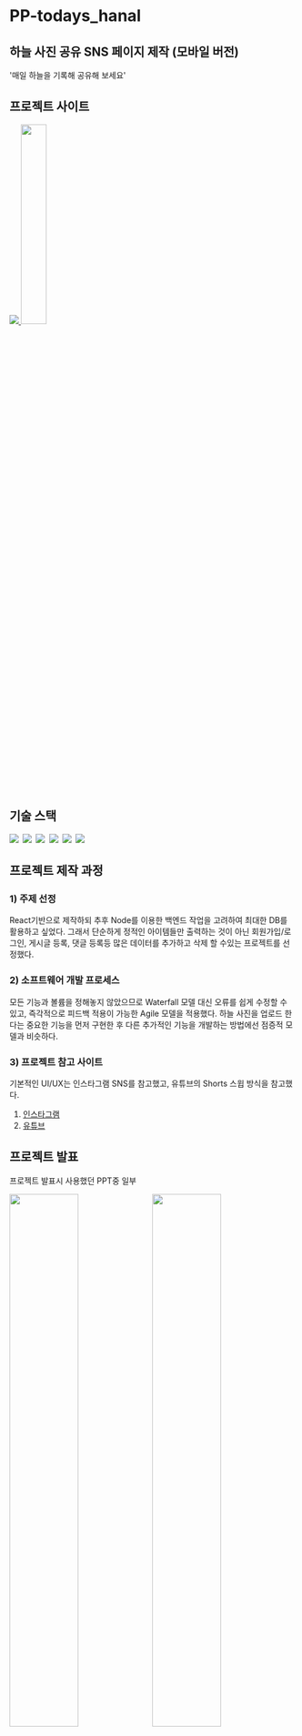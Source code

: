 # PP-todays_hanal

## 하늘 사진 공유 SNS 페이지 제작 (모바일 버전)

'매일 하늘을 기록해 공유해 보세요'

## 프로젝트 사이트

<a href="https://yeonhub.github.io/todays-hanal-test/" target="_blank"> <img src='./mdimg/hanal_logo_w.png'> </a>
<a href="https://yeonhub.github.io/todays-hanal-test/" target="_blank"> <img src='./mdimg/icon.png' width="30%"></a>

## 기술 스택

<img src="https://img.shields.io/badge/html5-E34F26?style=for-the-badge&logo=html5&logoColor=white">` `<img src="https://img.shields.io/badge/react-61DAFB?style=for-the-badge&logo=react&logoColor=black">` `<img src="https://img.shields.io/badge/Styled Components-DB7093.svg?&style=for-the-badge&logo=styled-components&logoColor=white"/>` `<img src = "https://img.shields.io/badge/Axios-5A29E4?style=for-the-badge&logo=axios&logoColor=white">` `<img src = "https://img.shields.io/badge/react_router-CA4245?style=for-the-badge&logo=reactrouter&logoColor=white">` `<img src = "https://img.shields.io/badge/redux-764ABC?style=for-the-badge&logo=redux&logoColor=white">

## 프로젝트 제작 과정

### 1) 주제 선정

React기반으로 제작하되 추후 Node를 이용한 백엔드 작업을 고려하여 최대한 DB를 활용하고 싶었다.
그래서 단순하게 정적인 아이템들만 출력하는 것이 아닌 회원가입/로그인, 게시글 등록, 댓글 등록등 많은 데이터를 추가하고 삭제 할 수있는 프로젝트를 선정했다.

### 2) 소프트웨어 개발 프로세스

모든 기능과 볼륨을 정해놓지 않았으므로 Waterfall 모델 대신 오류를 쉽게 수정할 수 있고, 즉각적으로 피드백 적용이 가능한 Agile 모델을 적용했다.
하늘 사진을 업로드 한다는 중요한 기능을 먼저 구현한 후 다른 추가적인 기능을 개발하는 방법에선 점증적 모델과 비슷하다.

### 3) 프로젝트 참고 사이트

기본적인 UI/UX는 인스타그램 SNS를 참고했고, 유튜브의 Shorts 스윕 방식을 참고했다.

1) <a href="https://www.instagram.com/"  target="_blank"> 인스타그램</a>
2) <a href="https://www.youtube.com/"  target="_blank"> 유튜브</a>

## 프로젝트 발표

프로젝트 발표시 사용했던 PPT중 일부

<img src='./mdimg/todayshanal1.PNG' width="49%"> <img src='./mdimg/todayshanal2.PNG' width="49%">
<img src='./mdimg/todayshanal3.PNG' width="49%"> <img src='./mdimg/todayshanal4.PNG' width="49%">

## 프로젝트 기능 구현

1) 로그인 / 회원가입
2) 오늘 날짜 게시글 출력 / 좋아요 많은 게시글 출력
3) 하늘 사진 업로드 (현재 위치 기반 주소, 날씨 API)
4) 게시글 좋아요 / 댓글
5) 현재 위치 근처 게시글 보기 / 원하는 지역 게시글 보기
6) 하늘이 궁금한 지역 요청 / 답변하기

### 1) 로그인 / 회원가입

기존에 회원가입 한 회원은 아이디와 비밀번호를 입력하여 로그인 할 수 있고,
회원가입시 아이디/닉네임 중복검사, 비밀번호 확인 일치를 체크하여 가입할 수 있다.
회원가입 완료시 메인 페이지로 이동하게 되며 간단한 사용법이 팝업형식으로 소개된다.

<img src='./mdimg/login.gif' width="40%">

```javascript
join(state, action) {
            const { loginId, loginPw, nickname } = action.payload;

    // 조건에 일치하면 true 불일치하면 false를 반환하는 some을 사용하여 중복검사를 했다.

            const isExistingId = state.acount.some((item) => item.loginId === loginId);
            const isExistingNickname = state.acount.some((item) => item.nickname === nickname);
            if (isExistingId) {
                alert('이미 존재하는 아이디입니다.');
                return;
            } else if (isExistingNickname) {
                alert('이미 존재하는 닉네임입니다.');
                return;
```

### 2) 오늘하날

오늘 날짜에 해당하는 게시글이 출력되며 시간을 기준으로 내림차순하여 보여줍니다.
(테스트를 위해 게시글의 날짜는 고정되어 있습니다.)
게시글 클릭시 해당하는 게시글을 팝업으로 보여주며 시간순으로 정렬된 게시글들이 위,아래로 스윕 가능합니다.
게시글엔 업로더 기준 위치와 날씨, 기온이 표시되며 좋아요 수와 가장 마지막 댓글을 확인할 수 있습니다.

<img src='./mdimg/todays.gif' width="40%">

```javascript
// 게시글 클릭시 해당하는 게시글을 찾아 첫 팝업으로 보여준다.

const scrollToBoardId = boardId;
if (swiperRef.current && scrollToBoardId !== null) {

// 클릭한 게시글의 boardId를 찾고

    const indexToScroll = todaysSortList.findIndex(item => iteboardId===scrollToBoardId);
    if (indexToScroll !== -1) {

// swiper를 slide해준다.

        swiperRef.current.swiper.slideTo(indexToScroll, 0);
        console.log(todaysSortList);
        console.log(`index : ${indexToScroll}`);
    }
}
```

```javascript
// 오늘 날짜 기준 좋아요를 가장 많이 받은 게시글 3개 상단에 출력

const todaysTopThreeList = todaysList.sort((a, b) => b.likesAcountId.length - alikesAcountId.length).slice(0, 3)
const todaysSortList = todaysList.sort((a, b) => b.dateTime - a.dateTime);
```

### 3) 내 하날

하늘 업로드시 게시글의 신뢰성을 위해 날짜, 시간, 위치, 날씨는 geolocation, KAKAO API, 기상청 API를 통해 자동으로 업로드 되며 수정할 수 없습니다.
따라서 위치 정보 조회 허용을 하지 않으면 업로드가 불가능합니다.
업로더는 사진을 찍거나 선택해서 게시할 수 있고 어제와 비교해 더운지 추운지 선택 가능하며 현재 날씨의 좋음 정도를 선택할 수 있습니다.

<img src='./mdimg/myhanal.gif' width="40%">

위경도로 행정구역을 받는 KAKAO API, 위경도를 기상청 API에서 사용 가능한 XY좌표로 변환, XY좌표로 날씨와 기온을 받는 기상청 API 총 3가지를 UserHooks으로 구현했습니다.

```javascript
src - hooks ┌ nowLocation.jsx
            ├ nowConvert.jsx
            └ nowWeather.jsx
```

최종적으로 날씨와 기온 정보를 얻는 순서

1) geolocation -> 현재 위치의 위도와 경도를 얻음
2) KAKAO API -> 위경도를 이용해 나온 행정구역중 시와 구만 파싱
3) nowConvert -> 위경도 값을 기상청 API에서 사용 가능한 XY좌표로 변환
4) 기상청 API -> XY좌표를 이용해 필요한 날씨와 온도만 파싱

```javascript

// nowLocation.jsx

const [location, setLocation] = useState({
    latitude: 0,
    longitude: 0,
    nowLocationCity: '',
    nowLocationGu: '',
    error: null,
});
useEffect(() => {
    if (navigator.geolocation) {
        navigator.geolocation.getCurrentPosition(success, error);
    } else {
        setLocation({
            ...location,
            error: '현재위치 기능을 지원하지 않는 브라우저입니다.',
        });
    }
}, []);
const success = (position) => {
    const { latitude, longitude } = position.coords;
    getKakaoAddress(latitude, longitude);
};
const error = (err) => {
    setLocation({
        ...location,
        nowLocationCity: '현재위치',
        nowLocationGu: '조회 실패',
        error: '현재위치를 가져올 수 없습니다.',
    });
};
--------------------------------------------------------------------------------------
 try {

// KAKAO REST API 사용

        const response = await axios.get(`https://dapi.kakao.com/v2/local/geocoord2regioncode.json?x=${longitude}&y=${latitude}`, {
            headers: {
                Authorization: `KakaoAK ${kakaoApiKey}`,
            },
        });
        const data = response.data;

// 여러 데이터중 시와 구만 파싱하여 사용
  
        const nowLocationCity = data.documents.length > 0 ? data.documents[0]region_1depth_name : 'unknown';
        const nowLocationGu = data.documents.length > 0 ? data.documents[0]region_2depth_name : 'unknown';
        setLocation(
            {
                ...location,
                latitude,
                longitude,
                nowLocationCity,
                nowLocationGu,
            }
        );
    } catch (error) {
        setLocation({
            ...location,
            nowLocationCity: '현재위치',
            nowLocationGu: '조회 실패',
            error: 'kakao API 호출 실패',
        });
    }

```

```javascript
const useConvertHook = (v1, v2) => {

// nowConvert.jsx
// 기상청 API에선 위경도로 위치 정보를 받는것이 아닌 XY좌표로 받기 때문에 변환이 필요하다. 

    const dispatch = useDispatch()
    const RE = 6371.00877;
    const GRID = 5.0;
    const SLAT1 = 30.0;
    const SLAT2 = 60.0;
    const OLON = 126.0;
    const OLAT = 38.0;
    const XO = 43;
    const YO = 136;

    const [convertXY, setConvertXY] = useState({ x: 0, y: 0 })

    const toXY = (v1, v2) => {
        let DEGRAD = Math.PI / 180.0;
        let RADDEG = 180.0 / Math.PI;
        let re2 = RE / GRID;
        let slat3 = SLAT1 * DEGRAD;
        let slat4 = SLAT2 * DEGRAD;
        let olon2 = OLON * DEGRAD;
        let olat2 = OLAT * DEGRAD;
        const xy = {}
        let sn = Math.tan(Math.PI * 0.25 + slat4 * 0.5) / Math.tan(Math.PI * 0.25 + slat3 * 0.5);
        sn = Math.log(Math.cos(slat3) / Math.cos(slat4)) / Math.log(sn);
        let sf = Math.tan(Math.PI * 0.25 + slat3 * 0.5);
        sf = Math.pow(sf, sn) * Math.cos(slat3) / sn;
        let ro = Math.tan(Math.PI * 0.25 + olat2 * 0.5);
        ro = re2 * sf / Math.pow(ro, sn);
        xy['lat'] = v1;
        xy['lng'] = v2;
        let ra = Math.tan(Math.PI * 0.25 + v1 * DEGRAD * 0.5);
        ra = re2 * sf / Math.pow(ra, sn);
        let theta = v2 * DEGRAD - olon2;
        if (theta > Math.PI) theta -= 2.0 * Math.PI;
        if (theta < -Math.PI) theta += 2.0 * Math.PI;
        theta *= sn;
        xy['x'] = Math.floor(ra * Math.sin(theta) + XO + 0.5);
        xy['y'] = Math.floor(ro - ra * Math.cos(theta) + YO + 0.5);
        setConvertXY({ x: xy.x, y: xy.y })
    };
    useEffect(() => {
        toXY(v1, v2);
    }, [v1, v2]);
    useEffect(()=>{
        dispatch(getConvert(convertXY));
    },[convertXY])
    return convertXY;
}

```

```javascript

// nowWeather.jsx

month = month < 10 ? '0' + month : month;
        day = day < 10 ? '0' + day : day;
        hours = hours - 1;
        if (hours < 0) {
            now.setDate(now.getDate() - 1);
            year = now.getFullYear();
            month = now.getMonth() + 1;
            day = now.getDate();
            hours = 24 + hours;
        }
        hours = hours < 10 ? '0' + hours : hours;
        minutes = '00';

        const baseDate = `${year}${month}${day}`;
        const baseTime = `${hours}${minutes}`;
        const dataType = 'JSON';
        try {
            const response = await axios.get(
                `https://apis.data.go.kr/1360000/VilageFcstInfoService_2.0/getUltraSrtFcst?serviceKey=${KMAAPikey}&pageNo=1&numOfRows=1000&dataType=${dataType}&base_date=${baseDate}&base_time=${baseTime}&nx=${nowX}&ny=${nowY}`
            );
            const weatherItem = response.data.response.body.items.item

// 여러 데이터중 기상 상태와 구름의 정도, 온도를 나타내 주는 것만 파싱

            const tem = weatherItem.find(item => item.category === 'T1H')
            const sky = weatherItem.find(item => item.category === 'SKY')
            const pty = weatherItem.find(item => item.category === 'PTY')
            setWeatherData({ tem, sky, pty });
        } catch (error) {
            console.error('--- ERROR ---', error);
        }
```

### 4) 좋아요 / 댓글

로그인이 되어있는 경우 게시글에 좋아요와 댓글을 추가할 수 있습니다.
게시글엔 가장 최근 댓글 하나만 표시됩니다.

<img src='./mdimg/like.gif' width="40%">

```javascript
{
    boardId: 1,
    date: '2023-08-01',
    time: '09시 20분',
    dateTime: 20230801092000,
    authorAcountId: 1,
    loactionCity: '인천광역시',
    loactionGu: '연수구',
    weather: 'rain',
    temperatures: '28',
    yesterday: true,

// 좋아요를 누를시 해당 게시글의 likesAcountId 배열에 유저 고유의 ID가 추가된다.

    likesAcountId: [1, 2, 3],
    images: './images/sky/sky1.jpg',
    authorLike: 70,

// 댓글이 추가되면 commet에 push된다. 
// push될 객체엔 댓글의 ID, 댓글 작성자의 ID, 댓글 내용, 댓글 시간이 저장된다.

    comment: [
        { commentId: 1, commentAuthorId: 1, text: '하늘이 넘오넘오 예뻐용 쿠쿠', dateTime: 20230721083000 },
        { commentId: 2, commentAuthorId: 2, text: '예뻐용 쿠쿠', dateTime: 20230721093000 },
        { commentId: 3, commentAuthorId: 5, text: '뭐가 예쁨', dateTime: 20230721103000 },
        { commentId: 4, commentAuthorId: 4, text: '댓글입니다', dateTime: 20230721113000 },
    ]
},
```

### 5) 내 근처

현재 위치를 기준으로 시 단위의 게시글이 처음 출력되며, 구를 선택할 경우 해당 구만 출력이 됩니다.
게시글을 클릭했을 때 똑같이 팝업이 나오게 되고 위 아래로 스윕시 시단위만 일치하는 게시글을이 시간 내림차순으로 보여집니다. (구 단위까지 일치시 게시글이 적기 때문)

<img src='./mdimg/nearly.gif' width="40%">

```javascript
    useEffect(() => {

// select option으로 시/구를 선택시 useEffect를 통해 출력될 게시글이 선택됩니다.

        let filteredList = board;
        if (nearCity != '시/도 선택') {
            filteredList = filteredList.filter(item => item.loactionCity === nearCity);
            setNearList(filteredList.sort((a, b) => b.dateTime - a.dateTime));
        }
        if (nearGu !== '구/군') {
            filteredList = filteredList.filter(item => item.loactionGu === nearGu);
            setNearList(filteredList.sort((a, b) => b.dateTime - a.dateTime));
        }
    }, [selectedSido, selectedGugun])
```

### 6) 궁금해요

궁금한 지역에 하늘 게시글이 없을때 혹은 지금 날씨가 궁금할 때 요청할 수 있다.
궁금한 지역의 시/구를 선택 후 궁금해요를 등록하면 해당 지역에 있는 사람만 답변이 가능하다.
답변으로 답변자, 날짜, 시간, 하늘 사진, 실제 날씨, 어제와 차이, 좋은 정도가 추가 된다.
궁금해요 작성자의 경우 본인이 작성한 궁금해요는 삭제가 가능하다.

<img src='./mdimg/wonder.gif' width="40%"> <img src='./mdimg/wonderdel.gif' width="40%">

```javascript
{

// 답변이 추가될 경우 answers 객체가 추가된다.

    answers: [
        {
            answerAuthorAcountId: 6,
            answerAuthorLike: 80,
            answerDate: "2023-08-01",
            answerTime: "15시 55분",
            answerWeather: "BsSun",
            answerYesterday: false,
            selectedImage: "./images/sky/sky8.jpg"
        }
    ],
    wonderBoardId: 6,
    date: '2023-08-01',
    time: '12시 55분',
    dateTime: 20230801125544,
    authorAcountId: 6,
    loactionCity: '인천광역시',
    loactionGu: '남동구',
    images: './images/sky/sky8.jpg'
},
```

```javascript

// 현재 로그인 되어있는 유저ID와 작성자 ID를 비교해 일치하면 삭제 버튼이 생긴다.

<p className='who'>
<img src={`./images/trees/tree${wonderTreeLevel}.png`} alt={wonderNickname} />
{wonderNickname}
    {ownerCheck && !currentAnswers
    ?
    <span className='delete' onClick={() => onDel()}><TiDeleteOutline /></span>
    : null
    }
</p>
<div className="wonderPopBg" style={{ display: bg ? 'block' : 'none' }}>
    <div className="alert" style={{ display: bg ? 'block' : 'none' }}>
        <span>
            궁금해요를 삭제합니다
        </span>
        <p>
            <button onClick={() => sureDel()}>삭제</button>
            <button onClick={() => setBg(false)}>취소</button>
        </p>
    </div>
</div>
```
